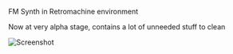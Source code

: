 FM Synth in Retromachine environment

Now at very alpha stage, contains a lot of unneeded stuff to clean

![Screenshot](https://github.com/pik33/20180824-retro-fm/tree/master/img/synth.jpg)
